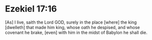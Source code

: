 # Ezekiel 17:16

[As] I live, saith the Lord GOD, surely in the place [where] the king [dwelleth] that made him king, whose oath he despised, and whose covenant he brake, [even] with him in the midst of Babylon he shall die.